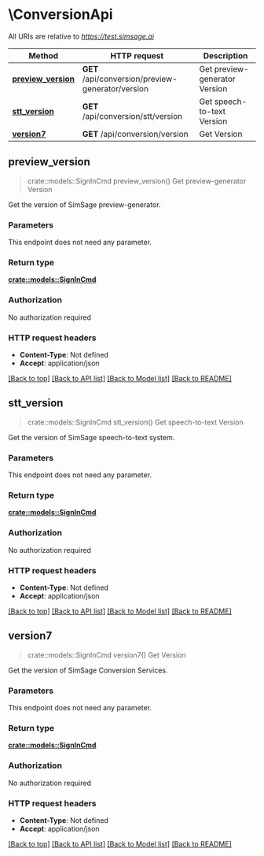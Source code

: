 # \ConversionApi

All URIs are relative to *https://test.simsage.ai*

Method | HTTP request | Description
------------- | ------------- | -------------
[**preview_version**](ConversionApi.md#preview_version) | **GET** /api/conversion/preview-generator/version | Get preview-generator Version
[**stt_version**](ConversionApi.md#stt_version) | **GET** /api/conversion/stt/version | Get speech-to-text Version
[**version7**](ConversionApi.md#version7) | **GET** /api/conversion/version | Get Version



## preview_version

> crate::models::SignInCmd preview_version()
Get preview-generator Version

Get the version of SimSage preview-generator.

### Parameters

This endpoint does not need any parameter.

### Return type

[**crate::models::SignInCmd**](SignInCmd.md)

### Authorization

No authorization required

### HTTP request headers

- **Content-Type**: Not defined
- **Accept**: application/json

[[Back to top]](#) [[Back to API list]](../README.md#documentation-for-api-endpoints) [[Back to Model list]](../README.md#documentation-for-models) [[Back to README]](../README.md)


## stt_version

> crate::models::SignInCmd stt_version()
Get speech-to-text Version

Get the version of SimSage speech-to-text system.

### Parameters

This endpoint does not need any parameter.

### Return type

[**crate::models::SignInCmd**](SignInCmd.md)

### Authorization

No authorization required

### HTTP request headers

- **Content-Type**: Not defined
- **Accept**: application/json

[[Back to top]](#) [[Back to API list]](../README.md#documentation-for-api-endpoints) [[Back to Model list]](../README.md#documentation-for-models) [[Back to README]](../README.md)


## version7

> crate::models::SignInCmd version7()
Get Version

Get the version of SimSage Conversion Services.

### Parameters

This endpoint does not need any parameter.

### Return type

[**crate::models::SignInCmd**](SignInCmd.md)

### Authorization

No authorization required

### HTTP request headers

- **Content-Type**: Not defined
- **Accept**: application/json

[[Back to top]](#) [[Back to API list]](../README.md#documentation-for-api-endpoints) [[Back to Model list]](../README.md#documentation-for-models) [[Back to README]](../README.md)

